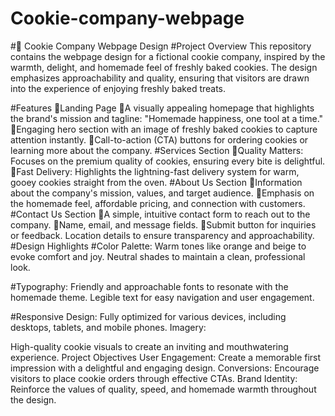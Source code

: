 # Cookie-company-webpage
#🍪 Cookie Company Webpage Design
#Project Overview
This repository contains the webpage design for a fictional cookie company, inspired by the warmth, delight, and homemade feel of freshly baked cookies. The design emphasizes approachability and quality, ensuring that visitors are drawn into the experience of enjoying freshly baked treats.

#Features
🍩Landing Page
🍰A visually appealing homepage that highlights the brand's mission and tagline: "Homemade happiness, one tool at a time."
🍰Engaging hero section with an image of freshly baked cookies to capture attention instantly.
🍰Call-to-action (CTA) buttons for ordering cookies or learning more about the company.
#Services Section
🍰Quality Matters: Focuses on the premium quality of cookies, ensuring every bite is delightful.
🍰Fast Delivery: Highlights the lightning-fast delivery system for warm, gooey cookies straight from the oven.
#About Us Section
🍰Information about the company's mission, values, and target audience.
🍰Emphasis on the homemade feel, affordable pricing, and connection with customers.
#Contact Us Section
🍰A simple, intuitive contact form to reach out to the company.
🍰Name, email, and message fields.
🍰Submit button for inquiries or feedback.
Location details to ensure transparency and approachability.
#Design Highlights
#Color Palette:
Warm tones like orange and beige to evoke comfort and joy.
Neutral shades to maintain a clean, professional look.

#Typography:
Friendly and approachable fonts to resonate with the homemade theme.
Legible text for easy navigation and user engagement.

#Responsive Design:
Fully optimized for various devices, including desktops, tablets, and mobile phones.
Imagery:

High-quality cookie visuals to create an inviting and mouthwatering experience.
Project Objectives
User Engagement: Create a memorable first impression with a delightful and engaging design.
Conversions: Encourage visitors to place cookie orders through effective CTAs.
Brand Identity: Reinforce the values of quality, speed, and homemade warmth throughout the design.
